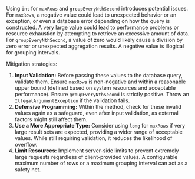 Using `int` for `maxRows` and `groupEveryNthSecond` introduces potential issues. For `maxRows`, a negative value could lead to unexpected behavior or an exception, or even a database error depending on how the query is constructed. A very large value could lead to performance problems or resource exhaustion by attempting to retrieve an excessive amount of data. For `groupEveryNthSecond`, a value of zero would likely cause a division by zero error or unexpected aggregation results. A negative value is illogical for grouping intervals.

Mitigation strategies:

1.  **Input Validation:**  Before passing these values to the database query, validate them. Ensure `maxRows` is non-negative and within a reasonable upper bound (defined based on system resources and acceptable performance).  Ensure `groupEveryNthSecond` is strictly positive. Throw an `IllegalArgumentException` if the validation fails.
2.  **Defensive Programming:** Within the method, check for these invalid values again as a safeguard, even after input validation, as external factors might still affect them.
3.  **Use a More Appropriate Type:** Consider using `long` for `maxRows` if very large result sets are expected, providing a wider range of acceptable values.  While still requiring validation, it reduces the likelihood of overflow.
4.  **Limit Resources:** Implement server-side limits to prevent extremely large requests regardless of client-provided values. A configurable maximum number of rows or a maximum grouping interval can act as a safety net.